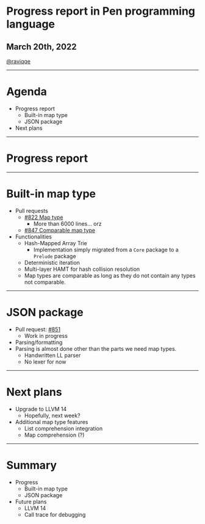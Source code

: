 # Progress report in Pen programming language

## March 20th, 2022

[@raviqqe](https://github.com/raviqqe)

---

# Agenda

- Progress report
  - Built-in map type
  - JSON package
- Next plans

---

# Progress report

---

# Built-in map type

- Pull requests
  - [#822 Map type](https://github.com/pen-lang/pen/pull/822)
    - More than 6000 lines... orz
  - [#847 Comparable map type](https://github.com/pen-lang/pen/pull/847)
- Functionalities
  - Hash-Mapped Array Trie
    - Implementation simply migrated from a `Core` package to a `Prelude` package
  - Deterministic iteration
  - Multi-layer HAMT for hash collision resolution
  - Map types are comparable as long as they do not contain any types not comparable.

---

# JSON package

- Pull request: [#851](https://github.com/pen-lang/pen/pull/851)
  - Work in progress
- Parsing/formatting
- Parsing is almost done other than the parts we need map types.
  - Handwritten LL parser
  - No lexer for now

---

# Next plans

- Upgrade to LLVM 14
  - Hopefully, next week?
- Additional map type features
  - List comprehension integration
  - Map comprehension (?)

---

# Summary

- Progress
  - Built-in map type
  - JSON package
- Future plans
  - LLVM 14
  - Call trace for debugging
